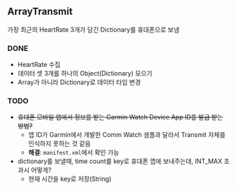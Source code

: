 ## ArrayTransmit
가장 최근의 HeartRate 3개가 담긴 Dictionary를 휴대폰으로 보냄  
### DONE
* HeartRate 수집
* 데이터 셋 3개를 하나의 Object(Dictionary) 모으기
* Array가 아니라 Dictionary로 데이터 타입 변경
### TODO
* ~~휴대폰 모바일 앱에서 정보를 받는 Garmin Watch Device App ID를 발급 받는 방법?~~
    - 앱 ID가 Garmin에서 개발한 Comm Watch 샘플과 달라서 Transmit 자체를 인식하지 못하는 것 같음
    - **해결**:  `manifest.xml`에서 확인 가능
* dictionary를 보낼때, time count를 key로 휴대폰 앱에 보내주는데, INT_MAX 초과시 어떻게?
    - 현재 시간을 key로 저장(String)
